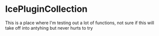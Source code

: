 # IcePluginCollection
 This is a place where I'm testing out a lot of functions, not sure if this will take off into antyhing but never hurts to try
